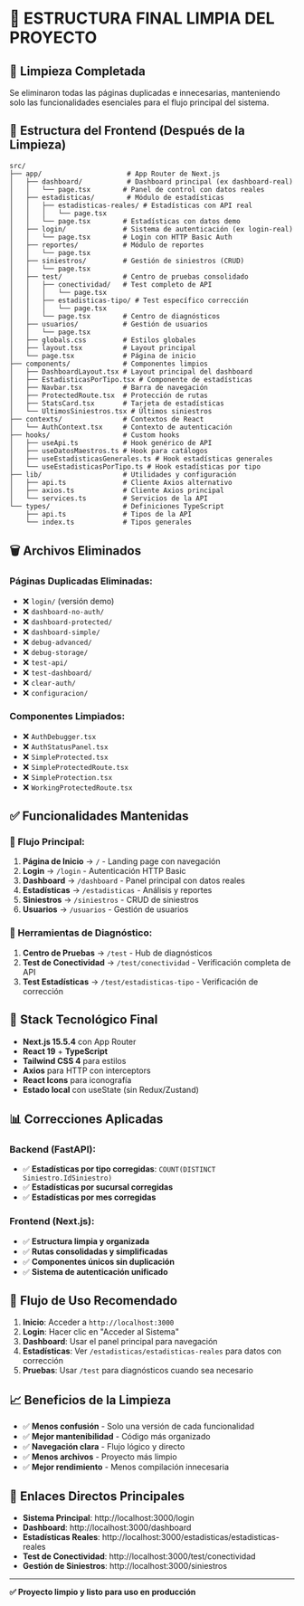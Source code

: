 # 📁 ESTRUCTURA FINAL LIMPIA DEL PROYECTO

## 🧹 Limpieza Completada

Se eliminaron todas las páginas duplicadas e innecesarias, manteniendo solo las funcionalidades esenciales para el flujo principal del sistema.

## 📂 Estructura del Frontend (Después de la Limpieza)

```
src/
├── app/                     # App Router de Next.js
│   ├── dashboard/           # Dashboard principal (ex dashboard-real)
│   │   └── page.tsx        # Panel de control con datos reales
│   ├── estadisticas/        # Módulo de estadísticas
│   │   ├── estadisticas-reales/ # Estadísticas con API real
│   │   │   └── page.tsx
│   │   └── page.tsx        # Estadísticas con datos demo
│   ├── login/              # Sistema de autenticación (ex login-real)
│   │   └── page.tsx        # Login con HTTP Basic Auth
│   ├── reportes/           # Módulo de reportes
│   │   └── page.tsx
│   ├── siniestros/         # Gestión de siniestros (CRUD)
│   │   └── page.tsx
│   ├── test/               # Centro de pruebas consolidado
│   │   ├── conectividad/   # Test completo de API
│   │   │   └── page.tsx
│   │   ├── estadisticas-tipo/ # Test específico corrección
│   │   │   └── page.tsx
│   │   └── page.tsx        # Centro de diagnósticos
│   ├── usuarios/           # Gestión de usuarios
│   │   └── page.tsx
│   ├── globals.css         # Estilos globales
│   ├── layout.tsx          # Layout principal
│   └── page.tsx            # Página de inicio
├── components/             # Componentes limpios
│   ├── DashboardLayout.tsx # Layout principal del dashboard
│   ├── EstadisticasPorTipo.tsx # Componente de estadísticas
│   ├── Navbar.tsx          # Barra de navegación
│   ├── ProtectedRoute.tsx  # Protección de rutas
│   ├── StatsCard.tsx       # Tarjeta de estadísticas
│   └── UltimosSiniestros.tsx # Últimos siniestros
├── contexts/               # Contextos de React
│   └── AuthContext.tsx     # Contexto de autenticación
├── hooks/                  # Custom hooks
│   ├── useApi.ts           # Hook genérico de API
│   ├── useDatosMaestros.ts # Hook para catálogos
│   ├── useEstadisticasGenerales.ts # Hook estadísticas generales
│   └── useEstadisticasPorTipo.ts # Hook estadísticas por tipo
├── lib/                    # Utilidades y configuración
│   ├── api.ts              # Cliente Axios alternativo
│   ├── axios.ts            # Cliente Axios principal
│   └── services.ts         # Servicios de la API
└── types/                  # Definiciones TypeScript
    ├── api.ts              # Tipos de la API
    └── index.ts            # Tipos generales
```

## 🗑️ Archivos Eliminados

### Páginas Duplicadas Eliminadas:
- ❌ `login/` (versión demo)
- ❌ `dashboard-no-auth/`
- ❌ `dashboard-protected/`
- ❌ `dashboard-simple/`
- ❌ `debug-advanced/`
- ❌ `debug-storage/`
- ❌ `test-api/`
- ❌ `test-dashboard/`
- ❌ `clear-auth/`
- ❌ `configuracion/`

### Componentes Limpiados:
- ❌ `AuthDebugger.tsx`
- ❌ `AuthStatusPanel.tsx`
- ❌ `SimpleProtected.tsx`
- ❌ `SimpleProtectedRoute.tsx`
- ❌ `SimpleProtection.tsx`
- ❌ `WorkingProtectedRoute.tsx`

## ✅ Funcionalidades Mantenidas

### 🎯 Flujo Principal:
1. **Página de Inicio** → `/` - Landing page con navegación
2. **Login** → `/login` - Autenticación HTTP Basic
3. **Dashboard** → `/dashboard` - Panel principal con datos reales
4. **Estadísticas** → `/estadisticas` - Análisis y reportes
5. **Siniestros** → `/siniestros` - CRUD de siniestros
6. **Usuarios** → `/usuarios` - Gestión de usuarios

### 🧪 Herramientas de Diagnóstico:
1. **Centro de Pruebas** → `/test` - Hub de diagnósticos
2. **Test de Conectividad** → `/test/conectividad` - Verificación completa de API
3. **Test Estadísticas** → `/test/estadisticas-tipo` - Verificación de corrección

## 🚀 Stack Tecnológico Final

- **Next.js 15.5.4** con App Router
- **React 19** + **TypeScript**
- **Tailwind CSS 4** para estilos
- **Axios** para HTTP con interceptors
- **React Icons** para iconografía
- **Estado local** con useState (sin Redux/Zustand)

## 📊 Correcciones Aplicadas

### Backend (FastAPI):
- ✅ **Estadísticas por tipo corregidas**: `COUNT(DISTINCT Siniestro.IdSiniestro)`
- ✅ **Estadísticas por sucursal corregidas**
- ✅ **Estadísticas por mes corregidas**

### Frontend (Next.js):
- ✅ **Estructura limpia y organizada**
- ✅ **Rutas consolidadas y simplificadas**
- ✅ **Componentes únicos sin duplicación**
- ✅ **Sistema de autenticación unificado**

## 🎯 Flujo de Uso Recomendado

1. **Inicio**: Acceder a `http://localhost:3000`
2. **Login**: Hacer clic en "Acceder al Sistema"
3. **Dashboard**: Usar el panel principal para navegación
4. **Estadísticas**: Ver `/estadisticas/estadisticas-reales` para datos con corrección
5. **Pruebas**: Usar `/test` para diagnósticos cuando sea necesario

## 📈 Beneficios de la Limpieza

- ✅ **Menos confusión** - Solo una versión de cada funcionalidad
- ✅ **Mejor mantenibilidad** - Código más organizado
- ✅ **Navegación clara** - Flujo lógico y directo
- ✅ **Menos archivos** - Proyecto más limpio
- ✅ **Mejor rendimiento** - Menos compilación innecesaria

## 🔗 Enlaces Directos Principales

- **Sistema Principal**: http://localhost:3000/login
- **Dashboard**: http://localhost:3000/dashboard
- **Estadísticas Reales**: http://localhost:3000/estadisticas/estadisticas-reales
- **Test de Conectividad**: http://localhost:3000/test/conectividad
- **Gestión de Siniestros**: http://localhost:3000/siniestros

---

**✅ Proyecto limpio y listo para uso en producción**
